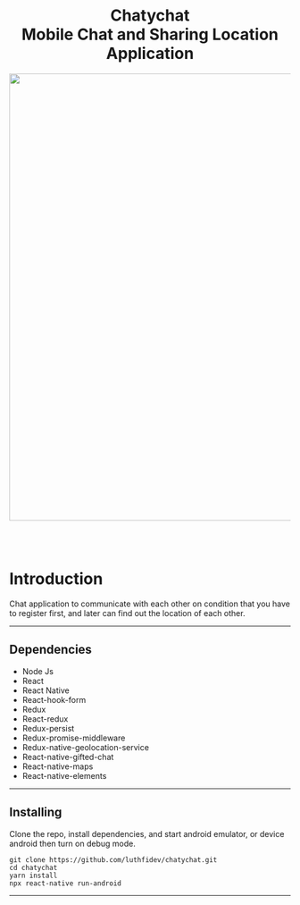 <h1 align='center'>Chatychat<br>Mobile Chat and Sharing Location Application</h1>

<p align='center'>
    <img width="800" src='https://raw.githubusercontent.com/luthfidev/chatychat/master/public/chatychat.jpeg' />
</p>
<br>
<br>

# Introduction

Chat application to communicate with each other on condition that you have to register first, and later can find out the location of each other.

***

## Dependencies

* Node Js
* React
* React Native
* React-hook-form
* Redux
* React-redux
* Redux-persist
* Redux-promise-middleware
* Redux-native-geolocation-service
* React-native-gifted-chat
* React-native-maps
* React-native-elements

  
***

## Installing

Clone the repo, install dependencies, and start android emulator, or device android then turn on debug mode.

```shell
git clone https://github.com/luthfidev/chatychat.git
cd chatychat
yarn install
npx react-native run-android
```
***